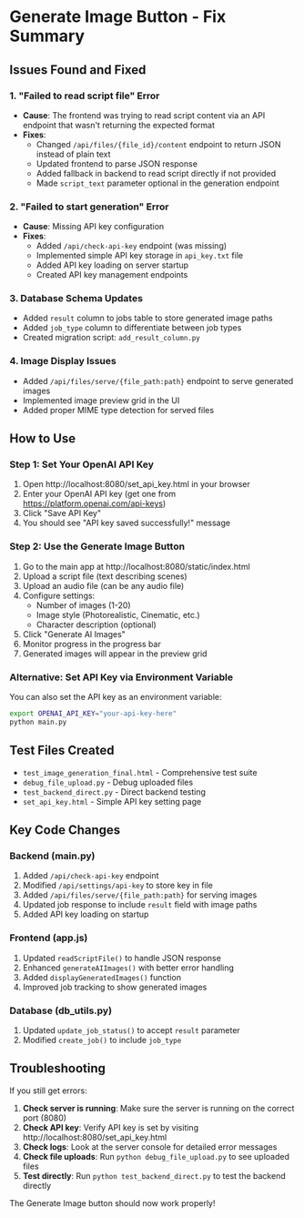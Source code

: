 # Generate Image Button - Fix Summary

## Issues Found and Fixed

### 1. **"Failed to read script file" Error**
- **Cause**: The frontend was trying to read script content via an API endpoint that wasn't returning the expected format
- **Fixes**:
  - Changed `/api/files/{file_id}/content` endpoint to return JSON instead of plain text
  - Updated frontend to parse JSON response
  - Added fallback in backend to read script directly if not provided
  - Made `script_text` parameter optional in the generation endpoint

### 2. **"Failed to start generation" Error**
- **Cause**: Missing API key configuration
- **Fixes**:
  - Added `/api/check-api-key` endpoint (was missing)
  - Implemented simple API key storage in `api_key.txt` file
  - Added API key loading on server startup
  - Created API key management endpoints

### 3. **Database Schema Updates**
- Added `result` column to jobs table to store generated image paths
- Added `job_type` column to differentiate between job types
- Created migration script: `add_result_column.py`

### 4. **Image Display Issues**
- Added `/api/files/serve/{file_path:path}` endpoint to serve generated images
- Implemented image preview grid in the UI
- Added proper MIME type detection for served files

## How to Use

### Step 1: Set Your OpenAI API Key
1. Open http://localhost:8080/set_api_key.html in your browser
2. Enter your OpenAI API key (get one from https://platform.openai.com/api-keys)
3. Click "Save API Key"
4. You should see "API key saved successfully!" message

### Step 2: Use the Generate Image Button
1. Go to the main app at http://localhost:8080/static/index.html
2. Upload a script file (text describing scenes)
3. Upload an audio file (can be any audio file)
4. Configure settings:
   - Number of images (1-20)
   - Image style (Photorealistic, Cinematic, etc.)
   - Character description (optional)
5. Click "Generate AI Images"
6. Monitor progress in the progress bar
7. Generated images will appear in the preview grid

### Alternative: Set API Key via Environment Variable
You can also set the API key as an environment variable:
```bash
export OPENAI_API_KEY="your-api-key-here"
python main.py
```

## Test Files Created
- `test_image_generation_final.html` - Comprehensive test suite
- `debug_file_upload.py` - Debug uploaded files
- `test_backend_direct.py` - Direct backend testing
- `set_api_key.html` - Simple API key setting page

## Key Code Changes

### Backend (main.py)
1. Added `/api/check-api-key` endpoint
2. Modified `/api/settings/api-key` to store key in file
3. Added `/api/files/serve/{file_path:path}` for serving images
4. Updated job response to include `result` field with image paths
5. Added API key loading on startup

### Frontend (app.js)
1. Updated `readScriptFile()` to handle JSON response
2. Enhanced `generateAIImages()` with better error handling
3. Added `displayGeneratedImages()` function
4. Improved job tracking to show generated images

### Database (db_utils.py)
1. Updated `update_job_status()` to accept `result` parameter
2. Modified `create_job()` to include `job_type`

## Troubleshooting

If you still get errors:

1. **Check server is running**: Make sure the server is running on the correct port (8080)
2. **Check API key**: Verify API key is set by visiting http://localhost:8080/set_api_key.html
3. **Check logs**: Look at the server console for detailed error messages
4. **Check file uploads**: Run `python debug_file_upload.py` to see uploaded files
5. **Test directly**: Run `python test_backend_direct.py` to test the backend directly

The Generate Image button should now work properly!